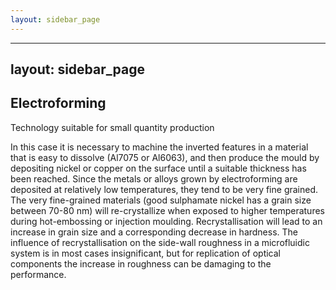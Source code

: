 ```yaml
---
layout: sidebar_page
---
```


---
layout: sidebar_page
---

## Electroforming 

Technology suitable for small quantity production

In this case it is necessary to machine the inverted features in a material that is easy to dissolve (Al7075 or Al6063), and then produce the mould by depositing nickel or copper on the surface until a suitable thickness has been reached. Since the metals or alloys grown by electroforming are deposited at relatively low temperatures, they tend to be very fine grained. The very fine-grained materials (good sulphamate nickel has a grain size between 70-80 nm) will re-crystallize when exposed to higher temperatures during hot-embossing or injection moulding. Recrystallisation will lead to an increase in grain size and a corresponding decrease in hardness. The influence of recrystallisation on the side-wall roughness in a microfluidic system is in most cases insignificant, but for replication of optical components the increase in roughness can be damaging to the performance.
